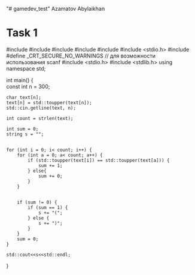 "# gamedev_test" 
Azamatov Abylaikhan
<h1>Task 1</h1>

#include <iostream>
#include <string>
#include <cctype>
#include <algorithm>
#include <vector>
#include <stdio.h>
#include <cstring>
#define _CRT_SECURE_NO_WARNINGS // для возможности использования scanf
#include <stdio.h>
#include <stdlib.h> 
using namespace std;
 
int main()
{   
	const int n = 300;
 
    char text[n];
    text[n] = std::toupper(text[n]);
    std::cin.getline(text, n);
 
    int count = strlen(text);
 
    int sum = 0;
    string s = "";
 
 
    for (int i = 0; i< count; i++) {
    	for (int a = 0; a< count; a++) {
    		if (std::toupper(text[i]) == std::toupper(text[a])) {
    			sum += 1;
    		} else{
    			sum += 0;
    		}
    	}
 
 
    	if (sum != 0) {
	    	if (sum == 1) {
	    		s += "(";
	    	} else {
	    		s += ")";
	    	}
    	}
    	sum = 0;
    }
 
    std::cout<<s<<std::endl;
}
